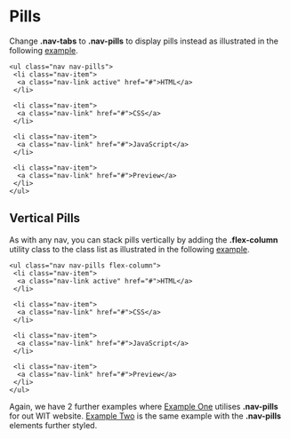 
# Pills

Change **.nav-tabs** to **.nav-pills** to display pills instead as illustrated in the
following <a href="archives/Class Htmls/ex5.html" target = "_blank">example</a>.

~~~
<ul class="nav nav-pills">
 <li class="nav-item">
  <a class="nav-link active" href="#">HTML</a>
 </li>

 <li class="nav-item">
  <a class="nav-link" href="#">CSS</a>
 </li>

 <li class="nav-item">
  <a class="nav-link" href="#">JavaScript</a>
 </li>

 <li class="nav-item">
  <a class="nav-link" href="#">Preview</a>
 </li>
</ul>
~~~

## Vertical Pills

As with any nav, you can stack pills vertically by adding the **.flex-column** utility class to the class list as
illustrated in the following <a href="archives/Class Htmls/ex6.html" target = "_blank">example</a>.

~~~
<ul class="nav nav-pills flex-column">
 <li class="nav-item">
  <a class="nav-link active" href="#">HTML</a>
 </li>

 <li class="nav-item">
  <a class="nav-link" href="#">CSS</a>
 </li>

 <li class="nav-item">
  <a class="nav-link" href="#">JavaScript</a>
 </li>

 <li class="nav-item">
  <a class="nav-link" href="#">Preview</a>
 </li>
</ul>
~~~

Again, we have 2 further examples where <a href="archives/Class Htmls/One navpills/index.html" target = "_blank">Example One</a>
utilises **.nav-pills** for out WIT website. <a href="archives/Class Htmls/navpills/index.html" target = "_blank">Example Two</a> is the
same example with the **.nav-pills** elements further styled.
